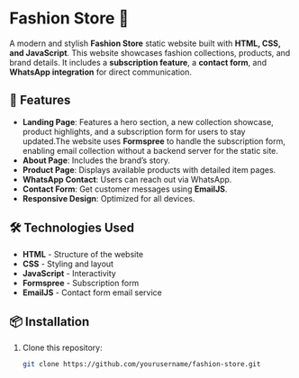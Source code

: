 # Fashion Store 🌟

A modern and stylish **Fashion Store** static website built with **HTML, CSS, and JavaScript**. This website showcases fashion collections, products, and brand details. It includes a **subscription feature**, a **contact form**, and **WhatsApp integration** for direct communication.

## 🚀 Features

- **Landing Page**: Features a hero section, a new collection showcase, product highlights, and a subscription form for users to stay updated.The website uses **Formspree** to handle the subscription form, enabling email collection without a backend server for the static site.
- **About Page**: Includes the brand’s story.
- **Product Page**: Displays available products with detailed item pages.
- **WhatsApp Contact**: Users can reach out via WhatsApp.
- **Contact Form**: Get customer messages using **EmailJS**.
- **Responsive Design**: Optimized for all devices.

## 🛠️ Technologies Used

- **HTML** - Structure of the website
- **CSS** - Styling and layout
- **JavaScript** - Interactivity
- **Formspree** - Subscription form 
- **EmailJS** - Contact form email service

## 📦 Installation

1. Clone this repository:
   ```sh
   git clone https://github.com/yourusername/fashion-store.git
